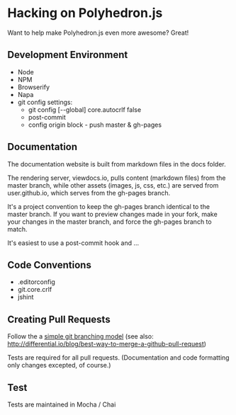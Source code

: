 # Hacking on Polyhedron.js

Want to help make Polyhedron.js even more awesome?  Great!

## Development Environment

 - Node
 - NPM
 - Browserify
 - Napa
 - git config settings: 
   - git config [--global] core.autocrlf false
   - post-commit
   - config origin block - push master & gh-pages

## Documentation

The documentation website is built from markdown files in the docs folder.

The rendering server, viewdocs.io, pulls content (markdown files) from the master branch, while other assets (images, js, css, etc.) are served from user.github.io, which serves from the gh-pages branch. 

It's a project convention to keep the gh-pages branch identical to the master branch.  If you want to preview changes made in your fork, make your changes in the master branch, and force the gh-pages branch to match.

It's easiest to use a post-commit hook and ...

## Code Conventions

 - .editorconfig  
 - git.core.crlf
 - jshint

## Creating Pull Requests

Follow the a [simple git branching model](https://gist.github.com/jbenet/ee6c9ac48068889b0912) 
(see also: http://differential.io/blog/best-way-to-merge-a-github-pull-request)

Tests are required for all pull requests.  (Documentation and code formatting only changes excepted, of course.)

## Test

Tests are maintained in Mocha / Chai